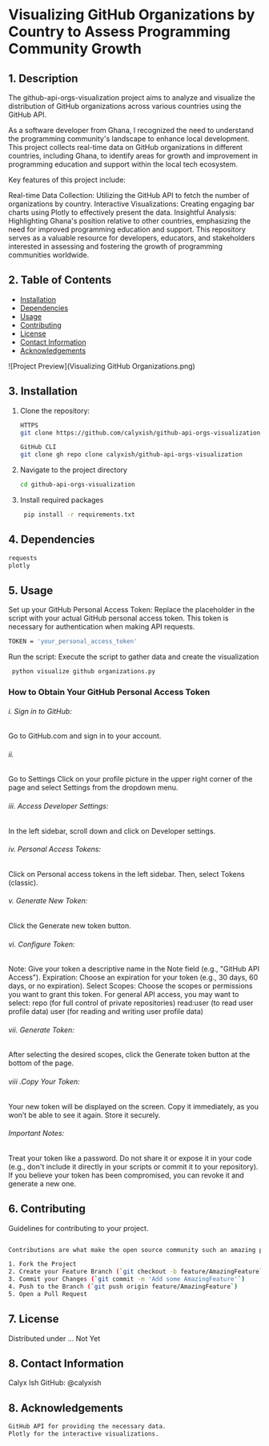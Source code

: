 # Visualizing GitHub Organizations by Country to Assess Programming Community Growth

## 1. Description
The github-api-orgs-visualization project aims to analyze and visualize the distribution of GitHub organizations across various countries using the GitHub API.

As a software developer from Ghana, I recognized the need to understand the programming community's landscape to enhance local development. This project collects real-time data on GitHub organizations in different countries, including Ghana, to identify areas for growth and improvement in programming education and support within the local tech ecosystem.

Key features of this project include:

Real-time Data Collection: Utilizing the GitHub API to fetch the number of organizations by country.
Interactive Visualizations: Creating engaging bar charts using Plotly to effectively present the data.
Insightful Analysis: Highlighting Ghana's position relative to other countries, emphasizing the need for improved programming education and support.
This repository serves as a valuable resource for developers, educators, and stakeholders interested in assessing and fostering the growth of programming communities worldwide.


## 2. Table of Contents

- [Installation](#installation)
- [Dependencies](#dependencies)
- [Usage](#usage)
- [Contributing](#contributing)
- [License](#license)
- [Contact Information](#contact-information)
- [Acknowledgements](#acknowledgements)

![Project Preview](Visualizing GitHub Organizations.png)

## 3. Installation

1. Clone the repository:
   ```sh markdown
   HTTPS
   git clone https://github.com/calyxish/github-api-orgs-visualization.git

   GitHub CLI
   git clone gh repo clone calyxish/github-api-orgs-visualization

   ```
2. Navigate to the project directory
   ```sh
   cd github-api-orgs-visualization
   ```
3. Install required packages
   ```sh markdown
    pip install -r requirements.txt
   ```

## 4. Dependencies
   ```sh markdown
   requests
   plotly

   ```

## 5. Usage
Set up your GitHub Personal Access Token: Replace the placeholder in the script with your actual GitHub personal access token. This token is necessary for authentication when making API requests.
   ```sh markdown
   TOKEN = 'your_personal_access_token'
   ```
Run the script: Execute the script to gather data and create the visualization
   ```sh markdown
    python visualize github organizations.py
   ```


### How to Obtain Your GitHub Personal Access Token

###### i. Sign in to GitHub:
Go to GitHub.com and sign in to your account.

###### ii.
Go to Settings
Click on your profile picture in the upper right corner of the page and select Settings from the dropdown menu.

###### iii. Access Developer Settings:
In the left sidebar, scroll down and click on Developer settings.

###### iv. Personal Access Tokens:
Click on Personal access tokens in the left sidebar. Then, select Tokens (classic).

###### v. Generate New Token:
Click the Generate new token button.

###### vi. Configure Token:
Note: Give your token a descriptive name in the Note field (e.g., "GitHub API Access").
Expiration: Choose an expiration for your token (e.g., 30 days, 60 days, or no expiration).
Select Scopes: Choose the scopes or permissions you want to grant this token. For general API access, you may want to select:
repo (for full control of private repositories)
read:user (to read user profile data)
user (for reading and writing user profile data)

###### vii. Generate Token:
After selecting the desired scopes, click the Generate token button at the bottom of the page.

###### viii .Copy Your Token:
Your new token will be displayed on the screen. Copy it immediately, as you won’t be able to see it again. Store it securely.

###### Important Notes:
Treat your token like a password. Do not share it or expose it in your code (e.g., don't include it directly in your scripts or commit it to your repository).
If you believe your token has been compromised, you can revoke it and generate a new one.

## 6. Contributing

Guidelines for contributing to your project.

```sh markdown

Contributions are what make the open source community such an amazing place to be learn, inspire, and create. Any contributions you make are **greatly appreciated**. Thank You!

1. Fork the Project
2. Create your Feature Branch (`git checkout -b feature/AmazingFeature`)
3. Commit your Changes (`git commit -m 'Add some AmazingFeature'`)
4. Push to the Branch (`git push origin feature/AmazingFeature`)
5. Open a Pull Request
```

## 7. License

Distributed under ... Not Yet

## 8. Contact Information
Calyx Ish
GitHub: @calyxish

## 8. Acknowledgements

```sh markdown
GitHub API for providing the necessary data.
Plotly for the interactive visualizations.

```